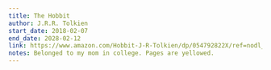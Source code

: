 ```yaml
---
title: The Hobbit
author: J.R.R. Tolkien
start_date: 2018-02-07
end_date: 2028-02-12
link: https://www.amazon.com/Hobbit-J-R-Tolkien/dp/054792822X/ref=nodl_
notes: Belonged to my mom in college. Pages are yellowed.
---
```

